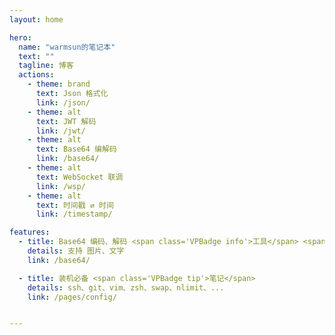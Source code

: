 ```yaml
---
layout: home

hero:
  name: "warmsun的笔记本"
  text: ""
  tagline: 博客
  actions:
    - theme: brand
      text: Json 格式化
      link: /json/
    - theme: alt
      text: JWT 解码
      link: /jwt/
    - theme: alt
      text: Base64 编解码
      link: /base64/
    - theme: alt
      text: WebSocket 联调
      link: /wsp/
    - theme: alt
      text: 时间戳 ⇄ 时间
      link: /timestamp/

features:
  - title: Base64 编码、解码 <span class='VPBadge info'>工具</span> <span class='VPBadge danger'>热门</span>
    details: 支持 图片、文字
    link: /base64/

  - title: 装机必备 <span class='VPBadge tip'>笔记</span>
    details: ssh、git、vim、zsh、swap、nlimit、...
    link: /pages/config/


---
```



